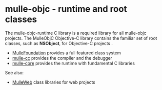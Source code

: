 # mulle-objc - runtime and root classes

The mulle-objc-runtime C library is a required library for all mulle-objc projects.
The MulleObjC Objective-C library contains the familiar set of root classes, 
such as **NSObject**, for Objective-C projects . 

* [MulleFoundation](//github.com/MulleFoundation) provides a full featured class system
* [mulle-cc](//github.com/mulle-cc) provides the compiler and the debugger
* [mulle-core](//github.com/mulle-core) provides the runtime with fundamental C libraries

See also:

* [MulleWeb](//github.com/MulleWeb) class libraries for web projects
